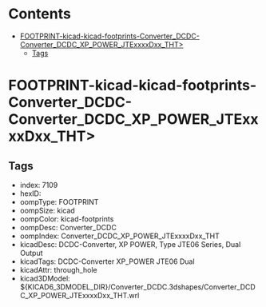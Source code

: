 



Contents
========

* [FOOTPRINT-kicad-kicad-footprints-Converter_DCDC-Converter_DCDC_XP_POWER_JTExxxxDxx_THT>](#footprint-kicad-kicad-footprints-converter_dcdc-converter_dcdc_xp_power_jtexxxxdxx_tht)
	* [Tags](#tags)

# FOOTPRINT-kicad-kicad-footprints-Converter_DCDC-Converter_DCDC_XP_POWER_JTExxxxDxx_THT>

## Tags

- index: 7109
- hexID: 
- oompType: FOOTPRINT
- oompSize: kicad
- oompColor: kicad-footprints
- oompDesc: Converter_DCDC
- oompIndex: Converter_DCDC_XP_POWER_JTExxxxDxx_THT
- kicadDesc: DCDC-Converter, XP POWER, Type JTE06 Series,  Dual Output
- kicadTags: DCDC-Converter XP_POWER JTE06 Dual
- kicadAttr: through_hole
- kicad3DModel: ${KICAD6_3DMODEL_DIR}/Converter_DCDC.3dshapes/Converter_DCDC_XP_POWER_JTExxxxDxx_THT.wrl
